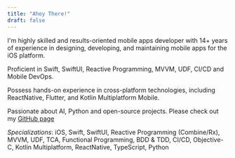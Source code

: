 ```yaml
---
title: "Ahoy There!"
draft: false
---
```


I'm highly skilled and results-oriented mobile apps developer with 14+ years of experience in designing, developing, and maintaining mobile apps for the iOS platform.

Proficient in Swift, SwiftUI, Reactive Programming, MVVM, UDF, CI/CD and Mobile DevOps.

Possess hands-on experience in cross-platform technologies, including ReactNative, Flutter, and Kotlin Multiplatform Mobile.

Passionate about AI, Python and open-source projects. Please check out my [GitHub page](https://github.com/goncharik)

_Specializations_: iOS, Swift, SwiftUI, Reactive Programming (Combine/Rx), MVVM, UDF, TCA, Functional Programming, BDD & TDD, CI/CD, Objective-C, Kotlin Multiplatform, ReactNative, TypeScript, Python

